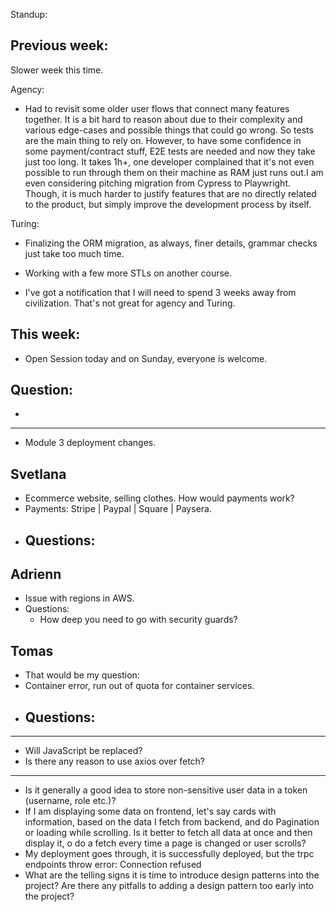 Standup:

  ## Previous week:

  Slower week this time.

  Agency:
  - Had to revisit some older user flows that connect many features together. It is a bit hard to reason about due to their complexity and various edge-cases and possible things that could go wrong. So tests are the main thing to rely on. However, to have some confidence in some payment/contract stuff, E2E tests are needed and now they take just too long. It takes 1h+, one developer complained that it's not even possible to run through them on their machine as RAM just runs out.I am even considering pitching migration from Cypress to Playwright. Though, it is much harder to justify features that are no directly related to the product, but simply improve the development process by itself.

  Turing:
  - Finalizing the ORM migration, as always, finer details, grammar checks just take too much time.
  - Working with a few more STLs on another course.

  - I've got a notification that I will need to spend 3 weeks away from civilization. That's not great for agency and Turing.

  ## This week:
  - Open Session today and on Sunday, everyone is welcome.

  ## Question:
  -

--- --- ---

- Module 3 deployment changes.

## Svetlana

- Ecommerce website, selling clothes. How would payments work?
- Payments: Stripe | Paypal | Square | Paysera.
- Questions:
  - 

## Adrienn

- Issue with regions in AWS.
- Questions:
  - How deep you need to go with security guards?

## Tomas

- That would be my question:
- Container error, run out of quota for container services.
- Questions:
  - 

---

- Will JavaScript be replaced?
- Is there any reason to use axios over fetch?

--- --- ---

- Is it generally a good idea to store non-sensitive user data in a token (username, role etc.)?
- If I am displaying some data on frontend, let's say cards with information, based on the data I fetch from backend, and do Pagination or loading while scrolling. Is it better to fetch all data at once and then display it, o do a fetch every time a page is changed or user scrolls?
- My deployment goes through, it is successfully deployed, but the trpc endpoints throw error: Connection refused
- What are the telling signs it is time to introduce design patterns into the project? Are there any pitfalls to adding a design pattern too early into the project?
